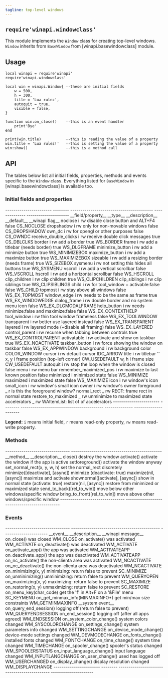 ```yaml
---
tagline: top-level windows
---
```


## `require'winapi.windowclass'`

This module implements the `Window` class for creating top-level windows.
`Window` inherits from `BaseWindow` from [winapi.basewindowclass] module.

## Usage

~~~{.lua}
local winapi = require'winapi'
require'winapi.windowclass'

local win = winapi.Window{ --these are initial fields
	w = 500,
	h = 300,
	title = 'Lua rulez',
	autoquit = true,
	visible = false,
}

function win:on_close()    --this is an event handler
	print'Bye'
end

print(win.title)           --this is reading the value of a property
win.title = 'Lua rulez!'   --this is setting the value of a property
win:show()                 --this is a method call
~~~

## API

The tables below list all initial fields, properties, methods and events
specific to the `Window` class. Everything listed for `BaseWindow` in
[winapi.basewindowclass] is available too.


### Initial fields and properties

<div class=small>
----------------------- -------- ----------------------------------------- -------------- ---------------------
__field/property__		__type__	__description__									__default__		__winapi flag__
noclose						i rw		disable close button and ALT+F4				false				CS_NOCLOSE
dropshadow					i rw		only for non-movable windows					false				CS_DROPSHADOW
own_dc						i rw		for opengl or other purposes					false				CS_OWNDC
receive_double_clicks	i rw		receive double click messages					true				CS_DBLCLKS
border						i rw		add a border										true				WS_BORDER
frame 						i rw		add a titlebar	(needs border)					true				WS_DLGFRAME
minimize_button			i rw		add a minimize button							true				WS_MINIMIZEBOX
maximize_button			i rw		add a maximize button							true				WS_MAXIMIZEBOX
sizeable						i rw		add a resizing border (needs frame)			true				WS_SIZEBOX
sysmenu						i rw		not setting this hides all buttons			true				WS_SYSMENU
vscroll						i rw		add a vertical scrollbar						false				WS_VSCROLL
hscroll						i rw		add a horizontal scrollbar						false				WS_HSCROLL
clip_children				i rw		clip children										true				WS_CLIPCHILDREN
clip_siblings				i rw		clip siblings										true				WS_CLIPSIBLINGS
child							i rw		for tool_window + activable:false 			false				WS_CHILD
topmost						i rw		stay above all windows							false				WS_EX_TOPMOST
window_edge					i rw		needs to be the same as frame					true				WS_EX_WINDOWEDGE
dialog_frame				i rw		double border and no system menu icon		false				WS_EX_DLGMODALFRAME
help_button					i rw		needs minimize:false and maximize:false	false				WS_EX_CONTEXTHELP
tool_window					i rw		thin tool window frameless						false				WS_EX_TOOLWINDOW
transparent					i rw		better use layered instead 					false				WS_EX_TRANSPARENT
layered						i rw		layered mode (+disable all framing) 		false				WS_EX_LAYERED
control_parent				i rw		recurse when tabbing	between controls		true				WS_EX_CONTROLPARENT
activatable					i rw		activate and show on taskbar					true				WS_EX_NOACTIVATE
taskbar_button				i rw		force showing the window on taskbar			false				WS_EX_APPWINDOW
background					i rw		background color									COLOR_WINDOW
cursor						i rw		default cursor										IDC_ARROW
title							i rw		titlebar												''
x, y							i			frame position (top-left corner)				CW_USEDEFAULT
w, h							i			frame size											CW_USEDEFAULT
autoquit						i rw		stop the loop when the window is closed	false
menu							i rw		menu bar
remember_maximized_pos	i rw		maximize to last known position				false
minimized					i			minimized state									false				WS_MINIMIZE
maximized					i			maximized state									false				WS_MAXIMIZE
icon							i rw		window's icon
small_icon					i rw		window's small icon
owner							i rw		window's owner
foreground					_ r		is this the foreground window?
normal_rect					_ rw		RECT: frame rect in normal state
restore_to_maximized		_ rw		unminimize to maximized state
accelerators				_ rw		WAItemList: list of of accelerators
----------------------- -------- ----------------------------------------- -------------- ---------------------
</div>

__Legend:__ `i` means initial field, `r` means read-only property,
`rw` means read-write property.


### Methods

<div class=small>
-------------------------------- ---------------------------------------------
__method__								__description__
close()									destroy the window
activate()								activate the window if the app is active
setforeground()						activate the window anyway
set_normal_rect(x, y, w, h)		set the normal_rect discretely
minimize([deactivate], [async])	minimize (deactivate: true)
maximize(nil, [async])				maximize and activate
shownormal([activate], [async])	show in normal state (activate: true)
restore(nil, [async])				restore from minimized or maximized state
send_to_back([rel_to_win])			move below other windows/specific window
bring_to_front([rel_to_win])		move above other windows/specific window
-------------------------------- ---------------------------------------------
</div>


### Events

<div class=small>
-------------------------------- -------------------------------------------- ----------------------
__event__								__description__										 __winapi message__
on_close()								was closed												WM_CLOSE
on_activate()							was activated											WM_ACTIVATE
on_deactivate()						was deactivated										WM_ACTIVATE
on_activate_app()						the app was activated								WM_ACTIVATEAPP
on_deactivate_app()					the app was deactivated								WM_ACTIVATEAPP
on_nc_activate()						the non-clienta area was activated				WM_NCACTIVATE
on_nc_deactivate()					the non-clienta area was deactivated			WM_NCACTIVATE
on_minimizing(x, y)					minimizing: return false to prevent				SC_MINIMIZE
on_unminimizing()						unminimizing: return false to prevent			WM_QUERYOPEN
on_maximizing(x, y)					maximizing: return false to prevent				SC_MAXIMIZE
on_restoring(x, y) 					unmaximizing: return false to prevent			SC_RESTORE
on_menu_key(char_code)				get the 'f' in Alt+F on a '&File' menu			SC_KEYMENU
on_get_minmax_info(MINMAXINFO*)	get min/max size constraints						WM_GETMINMAXINFO
__system event__
on_query_end_session()				logging off (return false to prevent)			WM_QUERYENDSESSION
on_end_session()						logging off	(after all apps agreed)				WM_ENDSESSION
on_system_color_change()			system colors changed								WM_SYSCOLORCHANGE
on_settings_change()					system parameters info changed					WM_SETTINGCHANGE
on_device_mode_change()				device-mode settings changed						WM_DEVMODECHANGE
on_fonts_change()						installed fonts changed								WM_FONTCHANGE
on_time_change()						system time changed									WM_TIMECHANGE
on_spooler_change()					spooler's status changed							WM_SPOOLERSTATUS
on_input_language_change()			input language changed								WM_INPUTLANGCHANGE
on_user_change()						used has logged off									WM_USERCHANGED
on_display_change()					display resolution changed							WM_DISPLAYCHANGE
----------------------- --------	-------------------------------------------- ---------------------
</div>

